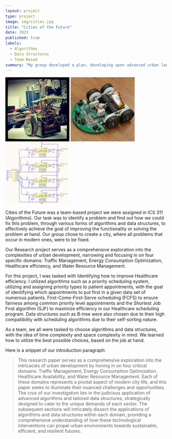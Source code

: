 ```yaml
---
layout: project
type: project
image: img/cities.jpg
title: "Cities of the Future"
date: 2023
published: true
labels:
  - Algorithms
  - Data Structures
  - Team-Based
summary: "My group developed a plan, developing upon advanced urban landscapes with the demand to achieve comprehensive solutions across various domains within a city."
---
```


<div class="text-center p-4">
  <img width="200px" src="../img/micromouse/micromouse-robot.png" class="img-thumbnail" >
  <img width="200px" src="../img/micromouse/micromouse-robot-2.jpg" class="img-thumbnail" >
  <img width="200px" src="../img/micromouse/micromouse-circuit.png" class="img-thumbnail" >
</div>

Cities of the Future was a team-based project we were assigned in ICS 311 (Algorithms). Our task was to identify a problem and find out how we could fix this problem, through various forms of algorithms and data structures, to effectively achieve the goal of improving the functionality or solving the problem at hand. Our group chose to create a city, where all problems that occur in modern ones, were to be fixed.

Our Research project serves as a comprehensive exploration into the complexities of urban development, narrowing and focusing in on four specific domains: Traffic Management, Energy Consumption Optimization, Healthcare efficiency, and Water Resource Management.

For this project, I was tasked with Identifying how to improve Healthcare efficiency. I utilized algorithms such as a priority scheduling system, utilizing and assigning priority types to patient appointments, with the goal of identifying which appointments to put first in a given data set of numerous patients. First-Come-First-Serve scheduling (FCFS) to ensure fairness among common priority level appointments and the Shortest Job First algorithm (SJF) to maximize efficiency in our Healthcare scheduling program. Data structures such as B-tree were also chosen due to their high compatibility with scheduling algorithms due to their self-sorting nature.

As a team, we all were tasked to choose algorithms and data structures, with the idea of time complexity and space complexity in mind. We learned how to utilize the best possible choices, based on the job at hand.

Here is a snippet of our introduction paragraph:
> This research paper serves as a comprehensive exploration into the intricacies of urban development by honing in on four critical domains: Traffic Management, Energy Consumption Optimization, Healthcare Availability, and Water Resource Management. Each of these domains represents a pivotal aspect of modern city life, and this paper seeks to illuminate their nuanced challenges and opportunities. The crux of our investigation lies in the judicious application of advanced algorithms and tailored data structures, strategically designed to cater to the unique demands of each sector. The subsequent sections will intricately dissect the applications of algorithms and data structures within each domain, providing a comprehensive understanding of how these technological interventions can propel urban environments towards sustainable, efficient, and resilient futures.
